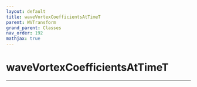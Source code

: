 ```yaml
---
layout: default
title: waveVortexCoefficientsAtTimeT
parent: WVTransform
grand_parent: Classes
nav_order: 192
mathjax: true
---
```


#  waveVortexCoefficientsAtTimeT




---

